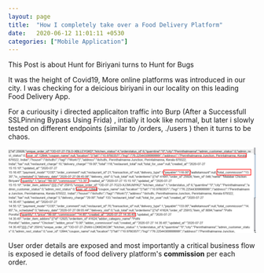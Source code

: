 ```yaml
---
layout: page
title:  "How I completely take over a Food Delivery Platform"
date:   2020-06-12 11:01:11 +0530
categories: ["Mobile Application"]
---
```

This Post is about Hunt for Biriyani turns to Hunt for Bugs

It was the  height of Covid19, More online platforms was introduced in our city. I was checking for a deicious biriyani in our locality on this leading Food Delivery App. 

For a curiousity i directed applicaiton traffic into Burp (After a Successfull SSLPinning Bypass Using Frida) , intially it look like normal, but later i slowly tested on different endpoints (similar to /orders, ./users ) then it turns to be chaos. 

![image1](/assets/img/others-order.png)

 User order details are exposed and most importantly a critical business flow is exposed ie details of food delivery platform's **commission** per each order.  
